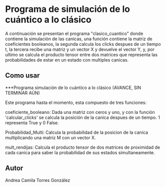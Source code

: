 # Programa de simulación de lo cuántico a lo clásico

A continuación se presentan el programa "clasico_cuantico" donde contiene la simulación de las canicas, una función contiene la matriz de coeficientes booleanos, la segunda calcula los clicks despues de un tiempo t, la tercera recibe una matriz y un vector X y devuelve el vector Y, y, por ultimo se calcula el producto tensor entre dos matrices que representa las probabilidades de estar en un estado con multiples canicas. 


## Como usar

***Programa simulación de lo cuántico a lo clásico (AVANCE, SIN TERMINAR AÚN)

Este programa hasta el momento, esta compuesto de tres funciones:

coeficiente_booleano: Dada una matriz con ceros y uno, y con la función 'calcular_clicks' se calcula la posición de la canica despues de un tiempo. 1 representa True y 0 False.

Probabilidad_Multi: Calcula la probabilidad de la posicion de la canica multiplicando una matriz M con un vector X.

mult_rendijas: Calcula el producto tensor de dos matrices de proximidad de cada canica para saber la probabilidad de sus estados simultaneamente. 


## Autor

Andrea Camila Torres González

